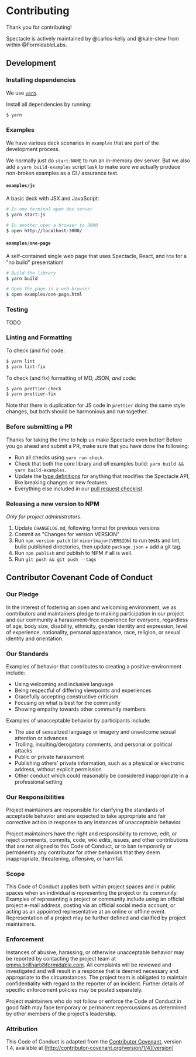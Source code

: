 # Contributing

Thank you for contributing!

Spectacle is actively maintained by @carlos-kelly and @kale-stew from within @FormidableLabs.

## Development

### Installing dependencies

We use [`yarn`](https://yarnpkg.com/en/docs/getting-started).

Install all dependencies by running:

```sh
$ yarn
```

### Examples

We have various deck scenarios in `examples` that are part of the development process.

We normally just do `start:NAME` to run an in-memory dev server. But we also add a `yarn build-examples` script task to make sure we actually produce non-broken examples as a CI / assurance test.

#### `examples/js`

A basic deck with JSX and JavaScript:

```sh
# In one terminal open dev server
$ yarn start:js

# In another open a browser to 3000
$ open http://localhost:3000/
```

#### `examples/one-page`

A self-contained single web page that uses Spectacle, React, and `htm` for a "no build" presentation!

```sh
# Build the library
$ yarn build

# Open the page in a web browser
$ open examples/one-page.html
```

### Testing

TODO

### Linting and Formatting

To check (and fix) code:

```sh
$ yarn lint
$ yarn lint-fix
```

To check (and fix) formatting of MD, JSON, _and_ code:

```sh
$ yarn prettier-check
$ yarn prettier-fix
```

Note that there is duplication for JS code in `prettier` doing the same style changes, but both should be harmonious and run together.

### Before submitting a PR

Thanks for taking the time to help us make Spectacle even better! Before you go ahead and submit a PR, make sure that you have done the following:

- Run all checks using `yarn run check`.
- Check that both the core library and _all_ examples build: `yarn build && yarn build-examples`.
- Update the [type definitions](./index.d.ts) for anything that modifies the Spectacle API, like breaking changes or new features.
- Everything else included in our [pull request checklist](.github/PULL_REQUEST_TEMPLATE.md).

### Releasing a new version to NPM

_Only for project administrators_.

1. Update `CHANGELOG.md`, following format for previous versions
2. Commit as "Changes for version VERSION"
3. Run `npm version patch` (or `minor|major|VERSION`) to run tests and lint,
   build published directories, then update `package.json` + add a git tag.
4. Run `npm publish` and publish to NPM if all is well.
5. Run `git push && git push --tags`

## Contributor Covenant Code of Conduct

### Our Pledge

In the interest of fostering an open and welcoming environment, we as
contributors and maintainers pledge to making participation in our project and
our community a harassment-free experience for everyone, regardless of age, body
size, disability, ethnicity, gender identity and expression, level of experience,
nationality, personal appearance, race, religion, or sexual identity and
orientation.

### Our Standards

Examples of behavior that contributes to creating a positive environment
include:

- Using welcoming and inclusive language
- Being respectful of differing viewpoints and experiences
- Gracefully accepting constructive criticism
- Focusing on what is best for the community
- Showing empathy towards other community members

Examples of unacceptable behavior by participants include:

- The use of sexualized language or imagery and unwelcome sexual attention or
  advances
- Trolling, insulting/derogatory comments, and personal or political attacks
- Public or private harassment
- Publishing others' private information, such as a physical or electronic
  address, without explicit permission
- Other conduct which could reasonably be considered inappropriate in a
  professional setting

### Our Responsibilities

Project maintainers are responsible for clarifying the standards of acceptable
behavior and are expected to take appropriate and fair corrective action in
response to any instances of unacceptable behavior.

Project maintainers have the right and responsibility to remove, edit, or
reject comments, commits, code, wiki edits, issues, and other contributions
that are not aligned to this Code of Conduct, or to ban temporarily or
permanently any contributor for other behaviors that they deem inappropriate,
threatening, offensive, or harmful.

### Scope

This Code of Conduct applies both within project spaces and in public spaces
when an individual is representing the project or its community. Examples of
representing a project or community include using an official project e-mail
address, posting via an official social media account, or acting as an appointed
representative at an online or offline event. Representation of a project may be
further defined and clarified by project maintainers.

### Enforcement

Instances of abusive, harassing, or otherwise unacceptable behavior may be
reported by contacting the project team at emma.brillhart@formidable.com. All
complaints will be reviewed and investigated and will result in a response that
is deemed necessary and appropriate to the circumstances. The project team is
obligated to maintain confidentiality with regard to the reporter of an incident.
Further details of specific enforcement policies may be posted separately.

Project maintainers who do not follow or enforce the Code of Conduct in good
faith may face temporary or permanent repercussions as determined by other
members of the project's leadership.

### Attribution

This Code of Conduct is adapted from the [Contributor Covenant][homepage], version 1.4,
available at [http://contributor-covenant.org/version/1/4][version]

[homepage]: http://contributor-covenant.org
[version]: http://contributor-covenant.org/version/1/4/
